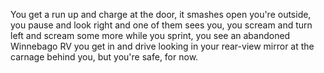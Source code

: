 You get a run up and charge at the door, it smashes open you're outside, you pause
and look right and one of them sees you, you scream and turn left and scream some more
while you sprint, you see an abandoned Winnebago RV you get in and drive looking in your 
rear-view mirror at the carnage behind you, but you're safe, for now.